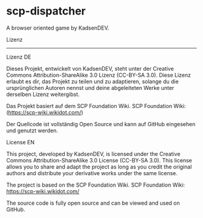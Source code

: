 # scp-dispatcher
A browser oriented game by KadsenDEV.



Lizenz

------------------------------

Lizenz DE

Dieses Projekt, entwickelt von KadsenDEV, steht unter der Creative Commons Attribution-ShareAlike 3.0 Lizenz (CC-BY-SA 3.0). Diese Lizenz erlaubt es dir, das Projekt zu teilen und zu adaptieren, solange du die ursprünglichen Autoren nennst und deine abgeleiteten Werke unter derselben Lizenz weitergibst.

Das Projekt basiert auf dem SCP Foundation Wiki. SCP Foundation Wiki: (https://scp-wiki.wikidot.com/)

Der Quellcode ist vollständig Open Source und kann auf GitHub eingesehen und genutzt werden.


License EN

This project, developed by KadsenDEV, is licensed under the Creative Commons Attribution-ShareAlike 3.0 License (CC-BY-SA 3.0). This license allows you to share and adapt the project as long as you credit the original authors and distribute your derivative works under the same license.

The project is based on the SCP Foundation Wiki. SCP Foundation Wiki: https://scp-wiki.wikidot.com/

The source code is fully open source and can be viewed and used on GitHub.
